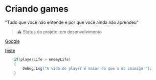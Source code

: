 # Criando games
"Tudo que você não entende é por que você ainda não aprendeu" 

> :warning: Status do projeto: em desenvolvimento

[Google](https://google.com)

[teste](/Csharp/Sintaxe/1.md)
```csharp
    if(playerLife > enemyLife)
    {
        Debug.Log("A vida do player é maior do que a do inimigo!");
    }
```